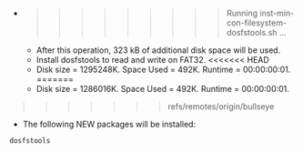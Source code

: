 * >>>>>>>>> Running inst-min-con-filesystem-dosfstools.sh ...
  * After this operation, 323 kB of additional disk space will be used.
  * Install dosfstools to read and write on FAT32.
<<<<<<< HEAD
  * Disk size = 1295248K. Space Used = 492K. Runtime = 00:00:00:01.
=======
  * Disk size = 1286016K. Space Used = 492K. Runtime = 00:00:00:01.
>>>>>>> refs/remotes/origin/bullseye
  * The following NEW packages will be installed:
  ```bash
dosfstools
  ```
